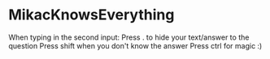 # MikacKnowsEverything

When typing in the second input:
Press . to hide your text/answer to the question
Press shift when you don't know the answer
Press ctrl for magic :)
